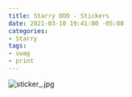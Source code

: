```yaml
---
title: Starry OOO - Stickers
date: 2021-03-10 19:41:00 -05:00
categories:
- Starry
tags:
- swag
- print
---
```


![sticker_.jpg](/uploads/sticker_.jpg)